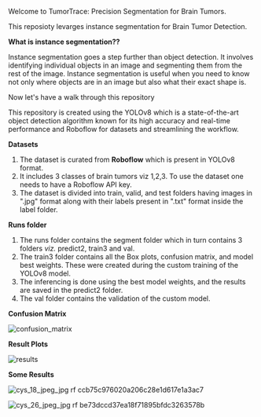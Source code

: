 Welcome to TumorTrace: Precision Segmentation for Brain Tumors.

This reposioty levarges instance segmentation for Brain Tumor Detection.

**What is instance segmentation??**

Instance segmentation goes a step further than object detection. It involves identifying individual objects in an image and segmenting them from the rest of the image. Instance segmentation is useful when you need to know not only where objects are in an image but also what their exact shape is.

Now let's have a walk through this repository

This repository is created using the YOLOv8 which is a state-of-the-art object detection algorithm known for its high accuracy and real-time performance and Roboflow for datasets and streamlining the workflow.

**Datasets**

1. The dataset is curated from **Roboflow** which is present in YOLOv8 format.
2. It includes 3 classes of brain tumors viz 1,2,3. To use the dataset one needs to have a Roboflow API key.
3. The dataset is divided into train, valid, and test folders having images in ".jpg" format along with their labels present in ".txt" format inside the label folder.


**Runs folder**

1. The runs folder contains the segment folder which in turn contains 3 folders _viz._ predict2, train3 and val.
2. The train3 folder contains all the Box plots, confusion matrix, and model best weights. These were created during the custom training of the YOLOv8 model.
3. The inferencing is done using the best model weights, and the results are saved in the predict2 folder.
4. The val folder contains the validation of the custom model.

**Confusion Matrix**

![confusion_matrix](https://github.com/user-attachments/assets/0b55b4cd-fcf3-4149-bd5f-ab00aa25733e)

**Result Plots**

![results](https://github.com/user-attachments/assets/317d8d3d-9585-4088-87ce-2a5c777272c4)

**Some Results**

![cys_18_jpeg_jpg rf ccb75c976020a206c28e1d617e1a3ac7](https://github.com/user-attachments/assets/56cda1d5-60a0-45f0-818f-2c4f1f848b7c)

![cys_26_jpeg_jpg rf be73dccd37ea18f71895bfdc3263578b](https://github.com/user-attachments/assets/e3b5f4e5-8ba0-454a-ac29-287dae904f21)
